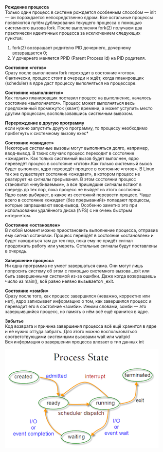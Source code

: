 **Рождение процесса**  
Только один процесс в системе рождается особенным способом — init — он порождается непосредственно ядром. Все остальные процессы появляются путём дублирования текущего процесса с помощью системного вызова fork. После выполнения fork(2) получаем два практически идентичных процесса за исключением следующих пунктов:


1. fork(2) возвращает родителю PID дочернего, дочернему возвращается 0;
2. У дочернего меняется PPID (Parent Process Id) на PID родителя.


**Состояние «готов»**  
Сразу после выполнения fork переходит в состояние «готов».  
Фактически, процесс стоит в очереди и ждёт, когда планировщик (scheduler) в ядре даст процессу выполняться на процессоре.


**Состояние «выполняется»**  
Как только планировщик поставил процесс на выполнение, началось состояние «выполняется». Процесс может выполняться весь предложенный промежуток (квант) времени, а может уступить место другим процессам, воспользовавшись системным вывозом.


**Перерождение в другую программу**  
если нужно запустить другую программу, то процессу необходимо прибегнуть к системному вызову exec\*


**Состояние «ожидает»**  
Некоторые системные вызовы могут выполняться долго, например, ввод-вывод. В таких случаях процесс переходит в состояние «ожидает». Как только системный вызов будет выполнен, ядро переведёт процесс в состояние «готов».Как только системный вызов будет выполнен, ядро переведёт процесс в состояние «готов». В Linux так же существует состояние «ожидает», в котором процесс не реагирует на сигналы прерывания. В этом состоянии процесс становится «неубиваемым», а все пришедшие сигналы встают в очередь до тех пор, пока процесс не выйдет из этого состояния.  
Ядро само выбирает, в какое из состояний перевести процесс. Чаще всего в состояние «ожидает (без прерываний)» попадают процессы, которые запрашивают ввод-вывод. Особенно заметно это при использовании удалённого диска (NFS) с не очень быстрым интернетом.


**Состояние «остановлен»**  
В любой момент можно приостановить выполнение процесса, отправив ему сигнал остановки. Процесс перейдёт в состояние «остановлен» и будет находиться там до тех пор, пока ему не придёт сигнал продолжать работу или умереть. Остальные сигналы будут поставлены в очередь.


**Завершение процесса**  
Ни одна программа не умеет завершаться сама. Они могут лишь попросить систему об этом с помощью системного вызова \_exit или быть завершенными системой из-за ошибки. Даже когда возвращаешь число из main(), всё равно неявно вызывается \_exit.


**Состояние «зомби»**  
Сразу после того, как процесс завершился (неважно, корректно или нет), ядро записывает информацию о том, как завершился процесс и переводит его в состояние «зомби». Иными словами, зомби — это завершившийся процесс, но память о нём всё ещё хранится в ядре.


**Забытье**  
Код возврата и причина завершения процесса всё ещё хранится в ядре и её нужно оттуда забрать. Для этого можно воспользоваться соответствующими системными вызовами wait или waitpid  
Вся информация о завершении процесса влезает в тип данных int


![image.png](./images/sostoianiie-protsiessa_1.png)

